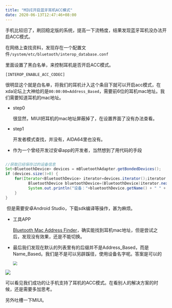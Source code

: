 ```yaml
---
title: "MIUI开启蓝牙耳机ACC模式"
date: 2020-06-13T12:47:46+08:00
---
```


手机比较旧了，刷回稳定版的系统，提高一下流畅度，结果发现蓝牙耳机没办法开启ACC模式。

在网络上查找资料，发现存在一个配置文件`/system/etc/bluetooth/interop_database.conf`

里面设置了黑白名单，来控制耳机是否开启ACC模式。

`[INTEROP_ENABLE_ACC_CODEC]`

很明显这个就是白名单，将我们的耳机计入这个条目下就可以开启acc模式，在xda论坛上大神给的是`00:00:00=Address_Based`，需要前6位的耳机mac地址。我们需要知道耳机的mac地址。

- step0

  很显然，MIUI把耳机的mac地址屏蔽掉了，在设置界面了没有办法查看。

- step1 

  开发者模式查找，并没有，AIDA64里也没有。

- 作为一个曾经开发过安卓app的开发者，当然想到了用代码的手段

```java

//获取已经保存过的设备信息
Set<BluetoothDevice> devices = mBluetoothAdapter.getBondedDevices();
if (devices.size()>0) {  
    for(Iterator<BluetoothDevice> iterator=devices.iterator();iterator.hasNext();){  
          BluetoothDevice bluetoothDevice=(BluetoothDevice)iterator.next();  
          System.out.println("设备："+bluetoothDevice.getName() + " " + bluetoothDevice.getAddress());
    }  
}
```

​	但是需要安卓Android Studio，下载sdk编译等操作，甚为麻烦。

- 工具APP

  [Bluetooth Mac Address Finder](https://play.google.com/store/apps/details?id=com.codeweavers.bluetoothmacaddressfinder&hl=zh)，确实能找到耳机mac地址，但是尝试之后，发现没有效果，还是不能切换。

- 最后我们发现在默认的列表里有的后缀并不是Address_Based，而是Name_Based。我们是不是可以另辟蹊径，使用设备名字呢。答案是可以的

  <img src="https://img.0xaa.top//1592032266.jpg" style="zoom:80%;" />

  

![](https://img.0xaa.top//1592032321(1).jpg)

可以看见我们成功的让手机支持了耳机的ACC模式。在看别人的解决方案的时候，还是需要多加思考。

另外吐槽一下MIUI。
